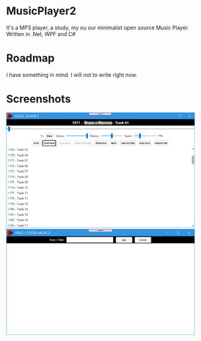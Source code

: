 # MusicPlayer2

It's a MP3 player, a study, my ou our minimalist open source Music Player.
Written in .Net, WPF and C#

# Roadmap

I have something in mind. I will not to write right now.

# Screenshots

<div align="center">

<img alt="screenshot01" src="./docs/main.png">

<img alt="screenshot01" src="./docs/findFilter.png">

</div>
